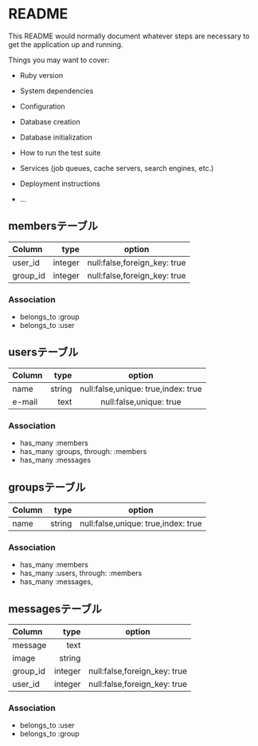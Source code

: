 # README

This README would normally document whatever steps are necessary to get the
application up and running.

Things you may want to cover:

* Ruby version

* System dependencies

* Configuration

* Database creation

* Database initialization

* How to run the test suite

* Services (job queues, cache servers, search engines, etc.)

* Deployment instructions

* ...

## membersテーブル

|Column|type|option|
|:-----------|------------:|:------------:|
|user_id|integer|null:false,foreign_key: true|
|group_id|integer|null:false,foreign_key: true|

### Association
- belongs_to :group
- belongs_to :user

## usersテーブル

|Column|type|option|
|:-----------|------------:|:------------:|
|name|string|null:false,unique: true,index: true|
|e-mail|text|null:false,unique: true|

### Association
- has_many :members
- has_many :groups, through: :members
- has_many :messages

## groupsテーブル

|Column|type|option|
|:-----------|------------:|:------------:|
|name|string|null:false,unique: true,index: true|

### Association
- has_many :members
- has_many :users, through: :members
- has_many :messages,

## messagesテーブル

|Column|type|option|
|:-----------|------------:|:------------:|
|message|text||
|image|string||
|group_id|integer|null:false,foreign_key: true|
|user_id|integer|null:false,foreign_key: true|

### Association
- belongs_to :user
- belongs_to :group
